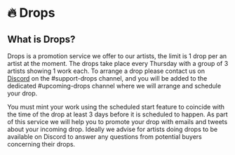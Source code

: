 # :fire: Drops

## What is Drops?

Drops is a promotion service we offer to our artists, the limit is 1 drop per an artist at the moment. The drops take place every Thursday with a group of 3 artists showing 1 work each. To arrange a drop please contact us on [Discord](https://discord.gg/2whPWbq) on the #support-drops channel, and you will be added to the dedicated #upcoming-drops channel where we will arrange and schedule your drop.

You must mint your work using the scheduled start feature to coincide with the time of the drop at least 3 days before it is scheduled to happen. As part of this service we will help you to promote your drop with emails and tweets about your incoming drop. Ideally we advise for artists doing drops to be available on Discord to answer any questions from potential buyers concerning their drops.







